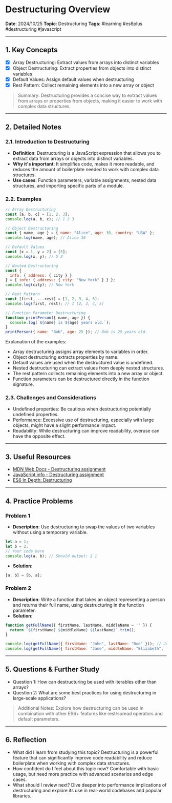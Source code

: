 # Destructuring Overview

**Date**: 2024/10/25
**Topic**: Destructuring
**Tags**: #learning #es6plus #destructuring #javascript

---

## 1. Key Concepts

- [x] Array Destructuring: Extract values from arrays into distinct variables
- [x] Object Destructuring: Extract properties from objects into distinct variables
- [x] Default Values: Assign default values when destructuring
- [x] Rest Pattern: Collect remaining elements into a new array or object

> Summary: Destructuring provides a concise way to extract values from arrays or properties from objects, making it easier to work with complex data structures.

---

## 2. Detailed Notes

### 2.1. Introduction to Destructuring

- **Definition**: Destructuring is a JavaScript expression that allows you to extract data from arrays or objects into distinct variables.
- **Why it's important**: It simplifies code, makes it more readable, and reduces the amount of boilerplate needed to work with complex data structures.
- **Use cases**: Function parameters, variable assignments, nested data structures, and importing specific parts of a module.

### 2.2. Examples

```javascript
// Array Destructuring
const [a, b, c] = [1, 2, 3];
console.log(a, b, c); // 1 2 3

// Object Destructuring
const { name, age } = { name: "Alice", age: 30, country: "USA" };
console.log(name, age); // Alice 30

// Default Values
const [x = 1, y = 2] = [5];
console.log(x, y); // 5 2

// Nested Destructuring
const { 
  info: { address: { city } } 
} = { info: { address: { city: "New York" } } };
console.log(city); // New York

// Rest Pattern
const [first, ...rest] = [1, 2, 3, 4, 5];
console.log(first, rest); // 1 [2, 3, 4, 5]

// Function Parameter Destructuring
function printPerson({ name, age }) {
  console.log(`${name} is ${age} years old.`);
}
printPerson({ name: "Bob", age: 25 }); // Bob is 25 years old.
```

Explanation of the examples:

- Array destructuring assigns array elements to variables in order.
- Object destructuring extracts properties by name.
- Default values are used when the destructured value is undefined.
- Nested destructuring can extract values from deeply nested structures.
- The rest pattern collects remaining elements into a new array or object.
- Function parameters can be destructured directly in the function signature.

### 2.3. Challenges and Considerations

- Undefined properties: Be cautious when destructuring potentially undefined properties.
- Performance: Excessive use of destructuring, especially with large objects, might have a slight performance impact.
- Readability: While destructuring can improve readability, overuse can have the opposite effect.

---

## 3. Useful Resources

- [MDN Web Docs - Destructuring assignment](https://developer.mozilla.org/en-US/docs/Web/JavaScript/Reference/Operators/Destructuring_assignment)
- [JavaScript.info - Destructuring assignment](https://javascript.info/destructuring-assignment)
- [ES6 In Depth: Destructuring](https://hacks.mozilla.org/2015/05/es6-in-depth-destructuring/)

---

## 4. Practice Problems

### Problem 1

- **Description**: Use destructuring to swap the values of two variables without using a temporary variable.

```javascript
let a = 1;
let b = 2;
// Your code here
console.log(a, b); // Should output: 2 1
```

- **Solution**:

```javascript
[a, b] = [b, a];
```

### Problem 2

- **Description**: Write a function that takes an object representing a person and returns their full name, using destructuring in the function parameter.
- **Solution**:

```javascript
function getFullName({ firstName, lastName, middleName = '' }) {
  return `${firstName} ${middleName} ${lastName}`.trim();
}

console.log(getFullName({ firstName: "John", lastName: "Doe" })); // John Doe
console.log(getFullName({ firstName: "Jane", middleName: "Elizabeth", lastName: "Smith" })); // Jane Elizabeth Smith
```

---

## 5. Questions & Further Study

- Question 1: How can destructuring be used with iterables other than arrays?
- Question 2: What are some best practices for using destructuring in large-scale applications?

> Additional Notes: Explore how destructuring can be used in combination with other ES6+ features like rest/spread operators and default parameters.

---

## 6. Reflection

- What did I learn from studying this topic? Destructuring is a powerful feature that can significantly improve code readability and reduce boilerplate when working with complex data structures.
- How confident do I feel about this topic now? Comfortable with basic usage, but need more practice with advanced scenarios and edge cases.
- What should I review next? Dive deeper into performance implications of destructuring and explore its use in real-world codebases and popular libraries.
